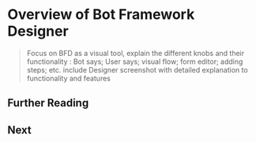 
# Overview of Bot Framework Designer
> Focus on BFD as a visual tool, explain the different knobs and their functionality
> : Bot says; User says; visual flow; form editor; adding steps; etc. include Designer 
> screenshot with detailed explanation to functionality and features


## Further Reading

## Next

